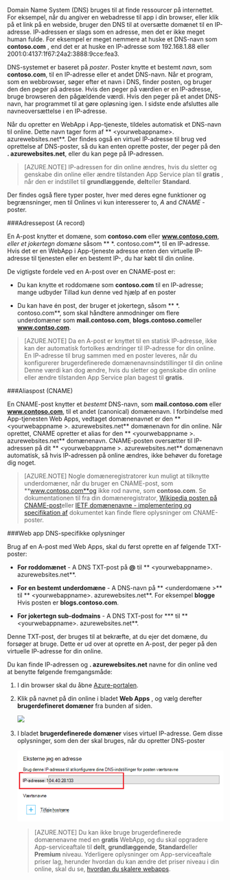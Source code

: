 Domain Name System (DNS) bruges til at finde ressourcer på internettet. For eksempel, når du angiver en webadresse til app i din browser, eller klik på et link på en webside, bruger den DNS til at oversætte domænet til en IP-adresse. IP-adressen er slags som en adresse, men det er ikke meget human fulde. For eksempel er meget nemmere at huske et DNS-navn som **contoso.com** , end det er at huske en IP-adresse som 192.168.1.88 eller 2001:0:4137:1f67:24a2:3888:9cce:fea3.

DNS-systemet er baseret på *poster*. Poster knytte et bestemt *navn*, som **contoso.com**, til en IP-adresse eller et andet DNS-navn. Når et program, som en webbrowser, søger efter et navn i DNS, finder posten, og bruger den den peger på adresse. Hvis den peger på værdien er en IP-adresse, bruge browseren den pågældende værdi. Hvis den peger på et andet DNS-navn, har programmet til at gøre opløsning igen. I sidste ende afsluttes alle navneoversættelse i en IP-adresse.

Når du opretter en WebApp i App-tjeneste, tildeles automatisk et DNS-navn til online. Dette navn tager form af ** &lt;yourwebappname&gt;. azurewebsites.net**. Der findes også en virtuel IP-adresse til brug ved oprettelse af DNS-poster, så du kan enten oprette poster, der peger på den **. azurewebsites.net**, eller du kan pege på IP-adressen.

> [AZURE.NOTE] IP-adressen for din online ændres, hvis du sletter og genskabe din online eller ændre tilstanden App Service plan til **gratis** , når den er indstillet til **grundlæggende**, **delt**eller **Standard**.

Der findes også flere typer poster, hver med deres egne funktioner og begrænsninger, men til Onlines vi kun interesserer to, *A* and *CNAME* -poster.

###<a name="address-record-a-record"></a>Adressepost (A record)

En A-post knytter et domæne, som **contoso.com** eller **www.contoso.com**, *eller et jokertegn domæne* såsom ** \*. contoso.com**, til en IP-adresse. Hvis det er en WebApp i App-tjeneste adresse enten den virtuelle IP-adresse til tjenesten eller en bestemt IP-, du har købt til din online.

De vigtigste fordele ved en A-post over en CNAME-post er:

* Du kan knytte et roddomæne som **contoso.com** til en IP-adresse; mange udbyder Tillad kun denne ved hjælp af en poster

* Du kan have én post, der bruger et jokertegn, såsom ** \*. contoso.com**, som skal håndtere anmodninger om flere underdomæner som **mail.contoso.com**, **blogs.contoso.com**eller **www.contso.com**.

> [AZURE.NOTE] Da en A-post er knyttet til en statisk IP-adresse, ikke kan der automatisk fortolkes ændringer til IP-adresse for din online. En IP-adresse til brug sammen med en poster leveres, når du konfigurerer brugerdefinerede domænenavnsindstillinger til din online Denne værdi kan dog ændre, hvis du sletter og genskabe din online eller ændre tilstanden App Service plan bagest til **gratis**.

###<a name="alias-record-cname-record"></a>Aliaspost (CNAME)

En CNAME-post knytter et *bestemt* DNS-navn, som **mail.contoso.com** eller **www.contoso.com**, til et andet (canonical) domænenavn. I forbindelse med App-tjenesten Web Apps, vedtaget domænenavnet er den ** &lt;yourwebappname >. azurewebsites.net** domænenavn for din online. Når oprettet, CNAME opretter et alias for den ** &lt;yourwebappname >. azurewebsites.net** domænenavn. CNAME-posten oversætter til IP-adressen på dit ** &lt;yourwebappname >. azurewebsites.net** domænenavn automatisk, så hvis IP-adressen på online ændres, ikke behøver du foretage dig noget.

> [AZURE.NOTE] Nogle domæneregistratorer kun muligt at tilknytte underdomæner, når du bruger en CNAME-post, som **www.contoso.com**og ikke rod navne, som **contoso.com**. Se dokumentationen til fra din domæneregistrator, <a href="http://en.wikipedia.org/wiki/CNAME_record">Wikipedia posten på CNAME-post</a>eller <a href="http://tools.ietf.org/html/rfc1035">IETF domænenavne - implementering og specifikation af</a> dokumentet kan finde flere oplysninger om CNAME-poster.

###<a name="web-app-dns-specifics"></a>Web app DNS-specifikke oplysninger

Brug af en A-post med Web Apps, skal du først oprette en af følgende TXT-poster:

* **For roddomænet** - A DNS TXT-post på **@** til ** &lt;yourwebappname&gt;. azurewebsites.net**.

* **For en bestemt underdomæne** - A DNS-navn på ** &lt;underdomæne >** til ** &lt;yourwebappname&gt;. azurewebsites.net**. For eksempel **blogge** Hvis posten er **blogs.contoso.com**.

* **For jokertegn sub-dodmains** - A DNS TXT-post for *** til ** &lt;yourwebappname&gt;. azurewebsites.net**.

Denne TXT-post, der bruges til at bekræfte, at du ejer det domæne, du forsøger at bruge. Dette er ud over at oprette en A-post, der peger på den virtuelle IP-adresse for din online.

Du kan finde IP-adressen og **. azurewebsites.net** navne for din online ved at benytte følgende fremgangsmåde:

1. I din browser skal du åbne [Azure-portalen](https://portal.azure.com).

2. Klik på navnet på din online i bladet **Web Apps** , og vælg derefter **brugerdefineret domæner** fra bunden af siden.

    ![](./media/custom-dns-web-site/dncmntask-cname-6.png)

3. I bladet **brugerdefinerede domæner** vises virtuel IP-adresse. Gem disse oplysninger, som den der skal bruges, når du opretter DNS-poster

    ![](./media/custom-dns-web-site/virtual-ip-address.png)

    > [AZURE.NOTE] Du kan ikke bruge brugerdefinerede domænenavne med en **gratis** WebApp, og du skal opgradere App-serviceaftale til **delt**, **grundlæggende**, **Standard**eller **Premium** niveau. Yderligere oplysninger om App-serviceaftale priser lag, herunder hvordan du kan ændre det priser niveau i din online, skal du se, [hvordan du skalere webapps](../articles/web-sites-scale.md).
